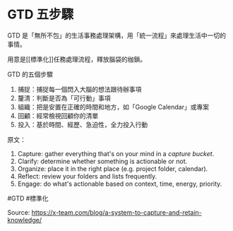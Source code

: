 # GTD 五步驟

GTD 是「無所不包」的生活事務處理架構，用「統一流程」來處理生活中一切的事情。

用意是[[標準化]]任務處理流程，釋放腦袋的枷鎖。

GTD 的五個步驟

1. 捕捉：捕捉每一個閃入大腦的想法跟待辦事項
2. 釐清：判斷是否為「可行動」事項
3. 組織：把是安置在正確的時間和地方，如「Google Calendar」或專案
4. 回顧：經常檢視回顧你的清單
5. 投入：基於時間、經歷、急迫性，全力投入行動


原文：
1. Capture: gather everything that's on your mind in a _capture bucket_.
2. Clarify: determine whether something is actionable or not.
3. Organize: place it in the right place (e.g. project folder, calendar).
4. Reflect: review your folders and lists frequently.
5. Engage: do what's actionable based on context, time, energy, priority.

#GTD #標準化 

Source: https://x-team.com/blog/a-system-to-capture-and-retain-knowledge/
